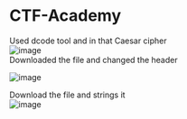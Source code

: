 # CTF-Academy

Used dcode tool and in that Caesar cipher<br>
![image](https://github.com/LAVANYA-PIDIKITI/CTF-Academy/assets/98797256/12b58a7c-2852-4dc5-80c0-9f155379346c)<br>
Downloaded the file and changed the header <br>

![image](https://github.com/LAVANYA-PIDIKITI/CTF-Academy/assets/98797256/495e875e-633d-4acb-a8a5-cd4583138d8d)<br>

Download the file and strings it <br>
![image](https://github.com/LAVANYA-PIDIKITI/CTF-Academy/assets/98797256/75b66f70-a4d5-48db-a7bf-41631fcde31c)

